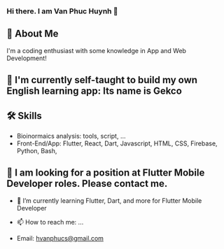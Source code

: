 ### Hi there. I am Van Phuc Huynh 👋



## 🚀 About Me
I'm a coding enthusiast with some knowledge in App and Web Development!

## 🔭 I'm currently self-taught to build my own English learning app: Its name is Gekco


## 🛠 Skills
- Bioinormaics analysis: tools, script, ...
- Front-End/App: Flutter, React, Dart, Javascript, HTML, CSS, Firebase, Python, Bash, 

## 👯 I am looking for a position at Flutter Mobile Developer roles. Please contact me.
- 🌱 I’m currently learning Flutter, Dart, and more for  Flutter Mobile Developer

- 📫 How to reach me: ...
 - Email: hvanphucs@gmail.com


